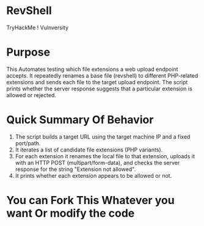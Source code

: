 # RevShell
TryHackMe !  Vulnversity 

# Purpose 
 This Automates testing which file extensions a web upload endpoint accepts. It repeatedly renames a base file (revshell) to different PHP-related extensions and sends each file to the target upload endpoint. The script prints whether the server response suggests that a particular extension is allowed or rejected.

 # Quick Summary Of Behavior 
1. The script builds a target URL using the target machine IP and a fixed port/path.
2. It iterates a list of candidate file extensions (PHP variants).
3. For each extension it renames the local file to that extension, uploads it with an HTTP POST (multipart/form-data), and checks the server response for the string "Extension not allowed".
4. It prints whether each extension appears to be allowed or not.

# You can Fork This Whatever you want Or modify the code 
